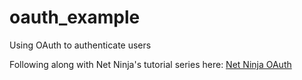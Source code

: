 # oauth_example
Using OAuth to authenticate users

Following along with Net Ninja's tutorial series here: [Net Ninja OAuth](https://youtu.be/sakQbeRjgwg)